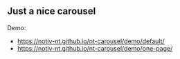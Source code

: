 ## Just a nice carousel

Demo:

- https://notiv-nt.github.io/nt-carousel/demo/default/
- https://notiv-nt.github.io/nt-carousel/demo/one-page/
